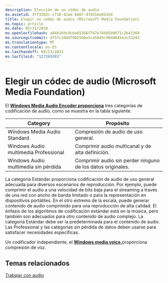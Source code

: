 ```yaml
---
description: Elección de un códec de audio
ms.assetid: 37f3582c-c718-42ae-b887-d7d31ee853e9
title: Elegir un códec de audio (Microsoft Media Foundation)
ms.topic: article
ms.date: 05/31/2018
ms.openlocfilehash: a04b16dc0c6e65356f7d7e74b85b0671c2b41369
ms.sourcegitcommit: d75fc10b9f0825bbe5ce5045c90d4045e3c53243
ms.translationtype: MT
ms.contentlocale: es-ES
ms.lasthandoff: 09/13/2021
ms.locfileid: "127269383"
---
```

# <a name="choosing-an-audio-codec-microsoft-media-foundation"></a>Elegir un códec de audio (Microsoft Media Foundation)

El [**Windows Media Audio Encoder proporciona**](windowsmediaaudioencoder.md) tres categorías de codificación de audio, como se muestra en la tabla siguiente.



| Category                         | Propósito                                                    |
|----------------------------------|------------------------------------------------------------|
| Windows Media Audio Standard     | Compresión de audio de uso general.                      |
| Windows Audio multimedia Professional | Comprimir audio multicanal y de alta definición.       |
| Windows Audio multimedia sin pérdida     | Comprimir audio sin perder ninguno de los datos originales. |



 

La categoría Estándar proporciona codificación de audio de uso general adecuada para diversos escenarios de reproducción. Por ejemplo, puede comprimir el audio a una velocidad de bits baja para el streaming a través de una red con ancho de banda limitado o para la representación en dispositivos portátiles. En el otro extremo de la escala, puede generar contenido de audio comprimido para una reproducción de alta calidad. El énfasis de los algoritmos de codificación estándar está en la música, pero también son adecuados para otro contenido de audio complejo. La categoría Estándar debe ser la predeterminada para el contenido de audio. Las Professional y las categorías sin pérdida de datos deben usarse para satisfacer necesidades específicas.

Un codificador independiente, el [**Windows media voice,**](windowsmediaaudiovoiceencoder.md)proporciona compresión de voz.

## <a name="related-topics"></a>Temas relacionados

<dl> <dt>

[Trabajar con audio](workingwithaudio.md)
</dt> </dl>

 

 



